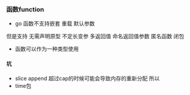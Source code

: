 ### 函数function

* go 函数不支持嵌套 重载 默认参数

但是支持
无需声明原型 不定长变参 多返回值 命名返回值参数
匿名函数 闭包

* 函数可以作为一种类型使用


#### 坑 
* slice append 超过cap的时候可能会导致内存的重新分配 所以
* time包 
